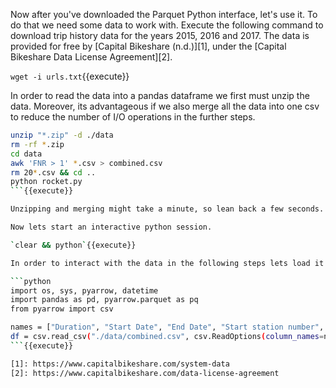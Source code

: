 
Now after you've downloaded the Parquet Python interface, let's use it. To do that we need some data to work with. Execute the following command to download trip history data for the years 2015, 2016 and 2017. The data is provided for free by [Capital Bikeshare (n.d.)][1], under the [Capital Bikeshare Data License Agreement][2].

`wget -i urls.txt`{{execute}}

In order to read the data into a pandas dataframe we first must unzip the data. Moreover, its advantageous if we also merge all the data into one csv to reduce the number of I/O operations in the further steps.

```bash
unzip "*.zip" -d ./data
rm -rf *.zip
cd data
awk 'FNR > 1' *.csv > combined.csv
rm 20*.csv && cd ..
python rocket.py
```{{execute}}

Unzipping and merging might take a minute, so lean back a few seconds. You know that you can proceed when you see a rocket take off 🚀.

Now lets start an interactive python session.

`clear && python`{{execute}}

In order to interact with the data in the following steps lets load it into a pandas dataframe.<br>

```python
import os, sys, pyarrow, datetime
import pandas as pd, pyarrow.parquet as pq
from pyarrow import csv

names = ["Duration", "Start Date", "End Date", "Start station number", "Start station", "End station number", "End station", "Bike number", "Member Type"]
df = csv.read_csv("./data/combined.csv", csv.ReadOptions(column_names=names)).to_pandas()
```{{execute}}

[1]: https://www.capitalbikeshare.com/system-data
[2]: https://www.capitalbikeshare.com/data-license-agreement